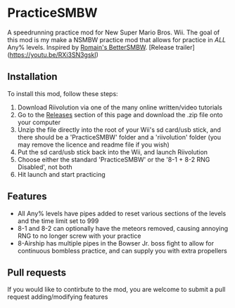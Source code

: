 # PracticeSMBW
A speedrunning practice mod for New Super Mario Bros. Wii. The goal of this mod is my make a NSMBW practice mod that allows for practice in *ALL* Any% levels. Inspired by [Romain's BetterSMBW](https://github.com/R0mainSR/BetterSMBW). [Release trailer] (https://youtu.be/RXi3SN3gskI)

## Installation
To install this mod, follow these steps:
1. Download Riivolution via one of the many online written/video tutorials
2. Go to the [Releases](https://github.com/CalebAP/PracticeSMBW/releases) section of this page and download the .zip file onto your computer
3. Unzip the file directly into the root of your Wii's sd card/usb stick, and there should be a 'PracticeSMBW' folder and a 'riivolution' folder (you may remove the licence and readme file if you wish)
4. Put the sd card/usb stick back into the Wii, and launch Riivolution
5. Choose either the standard 'PracticeSMBW' or the '8-1 + 8-2 RNG Disabled', not both
6. Hit launch and start practicing

## Features
- All Any% levels have pipes added to reset various sections of the levels and the time limit set to 999
- 8-1 and 8-2 can optionally have the meteors removed, causing annoying RNG to no longer screw with your practice
- 8-Airship has multiple pipes in the Bowser Jr. boss fight to allow for continuous bombless practice, and can supply you with extra propellers

## Pull requests
If you would like to contirbute to the mod, you are welcome to submit a pull request adding/modifying features
